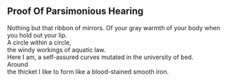 Proof Of Parsimonious Hearing
-----------------------------
Nothing but that ribbon of mirrors. Of your gray warmth of your body when you hold out your lip.  
A circle within a circle,  
the windy workings of aquatic law.  
Here I am, a self-assured curves mutated in the university of bed.  
Around  
the thicket I like to form like a blood-stained smooth iron.  

